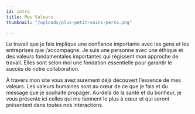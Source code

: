 ```yaml
---
id: intro
title: Mes Valeurs
thumbnail: "/uploads/plus-petit-soins-perso.png"

---
```

Le travail que je fais implique une confiance importante avec les gens et les entreprises que j’accompagne. Je suis une personne avec une éthique et des valeurs fondamentales importantes qui régissent mon approche de travail. Elles sont selon moi une fondation essentielle pour garantir le succès de notre collaboration. 

À travers mon site vous avez surement déjà découvert l’essence de mes valeurs. Les valeurs humaines sont au cœur de ce que je fais et du message que je souhaite propager. Au-delà de la santé et du bonheur, je vous présente ici celles qui me tiennent le plus à cœur et qui seront présentent dans toutes nos interactions.